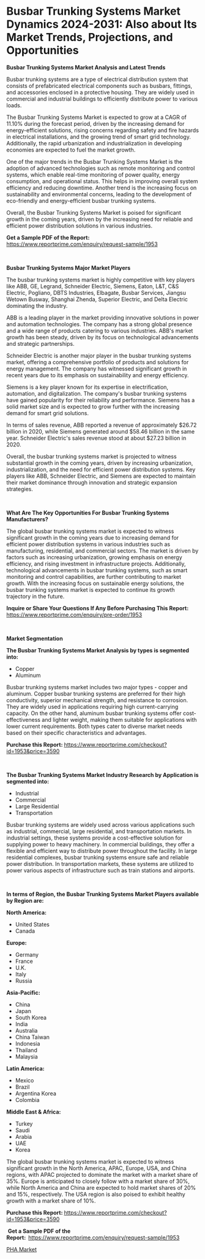 <p><h1>Busbar Trunking Systems Market Dynamics 2024-2031: Also about Its Market Trends, Projections, and Opportunities</h1></p><p><strong>Busbar Trunking Systems Market Analysis and Latest Trends</strong></p>
<p><p>Busbar trunking systems are a type of electrical distribution system that consists of prefabricated electrical components such as busbars, fittings, and accessories enclosed in a protective housing. They are widely used in commercial and industrial buildings to efficiently distribute power to various loads.</p><p>The Busbar Trunking Systems Market is expected to grow at a CAGR of 11.10% during the forecast period, driven by the increasing demand for energy-efficient solutions, rising concerns regarding safety and fire hazards in electrical installations, and the growing trend of smart grid technology. Additionally, the rapid urbanization and industrialization in developing economies are expected to fuel the market growth.</p><p>One of the major trends in the Busbar Trunking Systems Market is the adoption of advanced technologies such as remote monitoring and control systems, which enable real-time monitoring of power quality, energy consumption, and operational status. This helps in improving overall system efficiency and reducing downtime. Another trend is the increasing focus on sustainability and environmental concerns, leading to the development of eco-friendly and energy-efficient busbar trunking systems.</p><p>Overall, the Busbar Trunking Systems Market is poised for significant growth in the coming years, driven by the increasing need for reliable and efficient power distribution solutions in various industries.</p></p>
<p><strong>Get a Sample PDF of the Report:&nbsp;</strong> <a href="https://www.reportprime.com/enquiry/request-sample/1953">https://www.reportprime.com/enquiry/request-sample/1953</a></p>
<p>&nbsp;</p>
<p><strong>Busbar Trunking Systems Major Market Players</strong></p>
<p><p>The busbar trunking systems market is highly competitive with key players like ABB, GE, Legrand, Schneider Electric, Siemens, Eaton, L&T, C&S Electric, Pogliano, DBTS Industries, Elbagate, Busbar Services, Jiangsu Wetown Busway, Shanghai Zhenda, Superior Electric, and Delta Electric dominating the industry.</p><p>ABB is a leading player in the market providing innovative solutions in power and automation technologies. The company has a strong global presence and a wide range of products catering to various industries. ABB's market growth has been steady, driven by its focus on technological advancements and strategic partnerships.</p><p>Schneider Electric is another major player in the busbar trunking systems market, offering a comprehensive portfolio of products and solutions for energy management. The company has witnessed significant growth in recent years due to its emphasis on sustainability and energy efficiency.</p><p>Siemens is a key player known for its expertise in electrification, automation, and digitalization. The company's busbar trunking systems have gained popularity for their reliability and performance. Siemens has a solid market size and is expected to grow further with the increasing demand for smart grid solutions.</p><p>In terms of sales revenue, ABB reported a revenue of approximately $26.72 billion in 2020, while Siemens generated around $58.46 billion in the same year. Schneider Electric's sales revenue stood at about $27.23 billion in 2020.</p><p>Overall, the busbar trunking systems market is projected to witness substantial growth in the coming years, driven by increasing urbanization, industrialization, and the need for efficient power distribution systems. Key players like ABB, Schneider Electric, and Siemens are expected to maintain their market dominance through innovation and strategic expansion strategies.</p></p>
<p>&nbsp;</p>
<p><strong>What Are The Key Opportunities For Busbar Trunking Systems Manufacturers?</strong></p>
<p><p>The global busbar trunking systems market is expected to witness significant growth in the coming years due to increasing demand for efficient power distribution systems in various industries such as manufacturing, residential, and commercial sectors. The market is driven by factors such as increasing urbanization, growing emphasis on energy efficiency, and rising investment in infrastructure projects. Additionally, technological advancements in busbar trunking systems, such as smart monitoring and control capabilities, are further contributing to market growth. With the increasing focus on sustainable energy solutions, the busbar trunking systems market is expected to continue its growth trajectory in the future.</p></p>
<p><strong>Inquire or Share Your Questions If Any Before Purchasing This Report:</strong> <a href="https://www.reportprime.com/enquiry/pre-order/1953">https://www.reportprime.com/enquiry/pre-order/1953</a></p>
<p>&nbsp;</p>
<p><strong>Market Segmentation</strong></p>
<p><strong>The Busbar Trunking Systems Market Analysis by types is segmented into:</strong></p>
<p><ul><li>Copper</li><li>Aluminum</li></ul></p>
<p><p>Busbar trunking systems market includes two major types - copper and aluminum. Copper busbar trunking systems are preferred for their high conductivity, superior mechanical strength, and resistance to corrosion. They are widely used in applications requiring high current-carrying capacity. On the other hand, aluminum busbar trunking systems offer cost-effectiveness and lighter weight, making them suitable for applications with lower current requirements. Both types cater to diverse market needs based on their specific characteristics and advantages.</p></p>
<p><strong>Purchase this Report:&nbsp;</strong><a href="https://www.reportprime.com/checkout?id=1953&price=3590">https://www.reportprime.com/checkout?id=1953&price=3590</a></p>
<p>&nbsp;</p>
<p><strong>The Busbar Trunking Systems Market Industry Research by Application is segmented into:</strong></p>
<p><ul><li>Industrial</li><li>Commercial</li><li>Large Residential</li><li>Transportation</li></ul></p>
<p><p>Busbar trunking systems are widely used across various applications such as industrial, commercial, large residential, and transportation markets. In industrial settings, these systems provide a cost-effective solution for supplying power to heavy machinery. In commercial buildings, they offer a flexible and efficient way to distribute power throughout the facility. In large residential complexes, busbar trunking systems ensure safe and reliable power distribution. In transportation markets, these systems are utilized to power various aspects of infrastructure such as train stations and airports.</p></p>
<p>&nbsp;</p>
<p><strong>In terms of Region, the Busbar Trunking Systems Market Players available by Region are:</strong></p>
<p>
    <p> <strong> North America: </strong>
        <ul>
            <li>United States</li>
            <li>Canada</li>
        </ul>
        </p> 
    <p> <strong> Europe: </strong>
        <ul>
            <li>Germany</li>
            <li>France</li>
            <li>U.K.</li>
            <li>Italy</li>
            <li>Russia</li>
        </ul>
        </p> 
    <p> <strong> Asia-Pacific: </strong>
        <ul>
            <li>China</li>
            <li>Japan</li>
            <li>South Korea</li>
            <li>India</li>
            <li>Australia</li>
            <li>China Taiwan</li>
            <li>Indonesia</li>
            <li>Thailand</li>
            <li>Malaysia</li>
        </ul>
        </p> 
    <p> <strong> Latin America: </strong>
        <ul>
            <li>Mexico</li>
            <li>Brazil</li>
            <li>Argentina Korea</li>
            <li>Colombia</li>
        </ul>
        </p> 
    <p> <strong> Middle East & Africa: </strong>
        <ul>
            <li>Turkey</li>
            <li>Saudi</li>
            <li>Arabia</li>
            <li>UAE</li>
            <li>Korea</li>
        </ul>
    </p>
    </p>
<p><p>The global busbar trunking systems market is expected to witness significant growth in the North America, APAC, Europe, USA, and China regions, with APAC projected to dominate the market with a market share of 35%. Europe is anticipated to closely follow with a market share of 30%, while North America and China are expected to hold market shares of 20% and 15%, respectively. The USA region is also poised to exhibit healthy growth with a market share of 10%.</p></p>
<p><strong>Purchase this Report: </strong><a href="https://www.reportprime.com/checkout?id=1953&price=3590">https://www.reportprime.com/checkout?id=1953&price=3590</a></p>
<p>&nbsp;<strong>Get a Sample PDF of the Report:&nbsp;&nbsp;</strong><a href="https://www.reportprime.com/enquiry/request-sample/1953">https://www.reportprime.com/enquiry/request-sample/1953</a></p>
<p><strong></strong></p>
<p><p><a href="https://woozy-pyroraptor-a1f.notion.site/Decoding-the-PHA-Market-A-Deep-Dive-into-the-Latest-Market-Trends-Market-Segmentation-and-Competi-ec0ebec73bd849f78db781221beec41f">PHA Market</a></p></p>